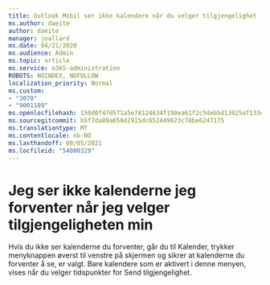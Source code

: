 ```yaml
---
title: Outlook Mobil ser ikke kalendere når du velger tilgjengelighet
ms.author: daeite
author: daeite
manager: joallard
ms.date: 04/21/2020
ms.audience: Admin
ms.topic: article
ms.service: o365-administration
ROBOTS: NOINDEX, NOFOLLOW
localization_priority: Normal
ms.custom:
- "3070"
- "9001109"
ms.openlocfilehash: 150d0f470571a5e78124634f190ea61f2c5debbd13925af133c83b351bb6c6f8
ms.sourcegitcommit: b5f7da89a650d2915dc652449623c78be6247175
ms.translationtype: MT
ms.contentlocale: nb-NO
ms.lasthandoff: 08/05/2021
ms.locfileid: "54000329"
---
```

# <a name="im-not-seeing-the-calendars-i-expect-when-choosing-my-availability"></a>Jeg ser ikke kalenderne jeg forventer når jeg velger tilgjengeligheten min

Hvis du ikke ser kalenderne du forventer, går du til Kalender, trykker menyknappen øverst til venstre på skjermen og sikrer at kalenderne du forventer å se, er valgt. Bare kalendere som er aktivert i denne menyen, vises når du velger tidspunkter for Send tilgjengelighet.